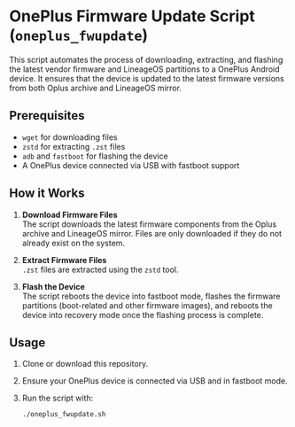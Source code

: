 # OnePlus Firmware Update Script (`oneplus_fwupdate`)

This script automates the process of downloading, extracting, and flashing the latest vendor firmware and LineageOS partitions to a OnePlus Android device. It ensures that the device is updated to the latest firmware versions from both Oplus archive and LineageOS mirror.

## Prerequisites

- `wget` for downloading files
- `zstd` for extracting `.zst` files
- `adb` and `fastboot` for flashing the device
- A OnePlus device connected via USB with fastboot support

## How it Works

1. **Download Firmware Files**  
   The script downloads the latest firmware components from the Oplus archive and LineageOS mirror. Files are only downloaded if they do not already exist on the system.

2. **Extract Firmware Files**  
   `.zst` files are extracted using the `zstd` tool.

3. **Flash the Device**  
   The script reboots the device into fastboot mode, flashes the firmware partitions (boot-related and other firmware images), and reboots the device into recovery mode once the flashing process is complete.

## Usage

1. Clone or download this repository.
2. Ensure your OnePlus device is connected via USB and in fastboot mode.
3. Run the script with:

   ```bash
   ./oneplus_fwupdate.sh
